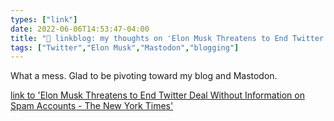 ```yaml
---
types: ["link"]
date: 2022-06-06T14:53:47-04:00
title: "🔗 linkblog: my thoughts on 'Elon Musk Threatens to End Twitter Deal Without Information on Spam Accounts - The New York Times'"
tags: ["Twitter","Elon Musk","Mastodon","blogging"]
---
```

What a mess. Glad to be pivoting toward my blog and Mastodon.
 

[link to 'Elon Musk Threatens to End Twitter Deal Without Information on Spam Accounts - The New York Times'](https://www.nytimes.com/2022/06/06/business/elon-musk-twitter.html)
